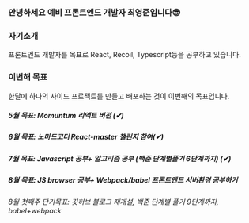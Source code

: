 ### 안녕하세요 예비 프론트엔드 개발자 최영준입니다😎

### 자기소개

  프론트엔드 개발자를 목표로 React, Recoil, Typescript등을 공부하고 있습니다.<br>

### 이번해 목표

한달에 하나의 사이드 프로젝트를 만들고 배포하는 것이 이번해의 목표입니다.

##### 5월 목표: Momuntum 리액트 버전 (✔) <br>

##### 6월 목표: 노마드코더 React-master 챌린지 참여(✔)

##### 7월 목표: Javascript 공부+ 알고리즘 공부 (백준 단계별풀기 6단계까지) (✔)

##### 8월 목표: JS browser 공부+ Webpack/babel 프론트엔드 서버환경 공부하기

###### 8월 첫째주 단기목표: 깃허브 블로그 재개설, 백준 단계별 풀기 9단계까지, babel+webpack  







<!--
**choi2021/choi2021** is a ✨ _special_ ✨ repository because its `README.md` (this file) appears on your GitHub profile.

Here are some ideas to get you started:

- 🔭 I’m currently working on ...
- 🌱 I’m currently learning ...
- 👯 I’m looking to collaborate on ...
- 🤔 I’m looking for help with ...
- 💬 Ask me about ...
- 📫 How to reach me: ...
- 😄 Pronouns: ...
- ⚡ Fun fact: ...
-->
